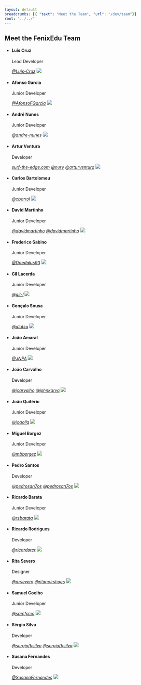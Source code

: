 ```yaml
---
layout: default
breadcrumbs: [{ "text": "Meet the Team", "url": "/dev/team"}]
root: "../../"
---
```


## Meet the FenixEdu Team

<ul class="box_container">

<li id="luis">
	<h4>Luís Cruz</h4>
	<p>Lead Developer</p>
	<a href="https://github.com/Luis-Cruz"><i aria-hidden="true" class="icon-github">@Luis-Cruz</i></a>
	<img src="https://avatars2.githubusercontent.com/u/1499685?s=460">
</li>

<li id="afonso">
	<h4>Afonso Garcia</h4>
	<p>Junior Developer</p>
	<a href="https://github.com/AfonsoFGarcia"><i aria-hidden="true" class="icon-github">@AfonsoFGarcia</i></a>
	<img src="https://avatars0.githubusercontent.com/u/3868681?s=460">
</li>

<li id="frederico">
	<h4>André Nunes</h4>
	<p>Junior Developer</p>
	<a href="https://github.com/andre-nunes"><i aria-hidden="true" class="icon-github">@andre-nunes</i></a>
	<img src="https://avatars0.githubusercontent.com/u/3066457?s=460">
</li>

<li id="artur">
	<h4>Artur Ventura</h4>
	<p>Developer</p>
	<a href="http://surf-the-edge.com"><i aria-hidden="true" class="icon-link">surf-the-edge.com</i></a>
	<a href="https://github.com/nurv"><i aria-hidden="true" class="icon-github">@nurv</i></a>
	<a href="https://twitter.com/arturventura"><i aria-hidden="true" class="icon-twitter">@arturventura</i></a>
	<img src="https://avatars2.githubusercontent.com/u/132118?s=460">
</li>

<li id="carlos">
	<h4>Carlos Bartolomeu</h4>
	<p>Junior Developer</p>
	<a href="https://github.com/cbartol"><i aria-hidden="true" class="icon-github">@cbartol</i></a>
	<img src="https://avatars0.githubusercontent.com/u/4050959?s=460">
</li>

<li id="david">
	<h4>David Martinho</h4>
	<p>Junior Developer</p>
	<a href="https://github.com/davidmartinho"><i aria-hidden="true" class="icon-github">@davidmartinho</i></a>
	<a href="https://twitter.com/davidmartinho"><i aria-hidden="true" class="icon-twitter">@davidmartinho</i></a>
	<img src="https://avatars0.githubusercontent.com/u/185608?s=460">
</li>

<li id="frederico">
	<h4>Frederico Sabino</h4>
	<p>Junior Developer</p>
	<a href="https://github.com/Daedalus93"><i aria-hidden="true" class="icon-github">@Daedalus93</i></a>
	<img src="https://avatars0.githubusercontent.com/u/3332770?s=460">
</li>

<li id="gil">
	<h4>Gil Lacerda</h4>
	<p>Junior Developer</p>
	<a href="https://github.com/gil-l"><i aria-hidden="true" class="icon-github">@gil-l</i></a>
	<img src="https://avatars0.githubusercontent.com/u/5663618?s=460">
</li>

<li id="goncalo">
	<h4>Gonçalo Sousa</h4>
	<p>Junior Developer</p>
	<a href="https://github.com/diutsu"><i aria-hidden="true" class="icon-github">@diutsu</i></a>
	<img src="https://avatars0.githubusercontent.com/u/1466703?s=460">
</li>

<li id="amaral">
	<h4>João Amaral</h4>
	<p>Junior Developer</p>
	<a href="https://github.com/JNPA"><i aria-hidden="true" class="icon-github">@JNPA</i></a>
	<img src="https://avatars0.githubusercontent.com/u/5670929?s=460">
</li>

<li id="joao">
	<h4>João Carvalho</h4>
	<p>Developer</p>
	<a href="https://github.com/jcarvalho"><i aria-hidden="true" class="icon-github">@jcarvalho</i></a>
	<a href="https://twitter.com/johnkarva"><i aria-hidden="true" class="icon-twitter">@johnkarva</i></a>
	<img src="https://avatars3.githubusercontent.com/u/849596?s=460">
</li>

<li id="quiterio">
	<h4>João Quitério</h4>
	<p>Junior Developer</p>
	<a href="https://github.com/joaollq"><i aria-hidden="true" class="icon-github">@joaollq</i></a>
	<img src="https://avatars0.githubusercontent.com/u/4077285?s=460">
</li>

<li id="miguel">
	<h4>Miguel Borgez</h4>
	<p>Junior Developer</p>
	<a href="https://github.com/mbborgez"><i aria-hidden="true" class="icon-github">@mbborgez</i></a>
	<img src="https://avatars0.githubusercontent.com/u/1963763?s=460">
</li>

<li id="pedro">
	<h4>Pedro Santos</h4>
	<p>Developer</p>
	<a href="https://github.com/pedrosan7os"><i aria-hidden="true" class="icon-github">@pedrosan7os</i></a>
	<a href="https://twitter.com/pedrosan7os"><i aria-hidden="true" class="icon-twitter">@pedrosan7os</i></a>
	<img src="https://avatars2.githubusercontent.com/u/1579125?s=460">
</li>

<li id="ricardobarata">
	<h4>Ricardo Barata</h4>
	<p>Junior Developer</p>
	<a href="https://github.com/rsbarata"><i aria-hidden="true" class="icon-github">@rsbarata</i></a>
	<img src="https://avatars0.githubusercontent.com/u/4720285?s=460">
</li>

<li id="ricardo">
	<h4>Ricardo Rodrigues</h4>
	<p>Developer</p>
	<a href="https://github.com/ricardorcr"><i aria-hidden="true" class="icon-github">@ricardorcr</i></a>
	<img src="http://dali.ist.utl.pt/~ritasevero/solo/ricardo_rodrigues.jpg">
</li>

<li id="rita">
	<h4>Rita Severo</h4>
	<p>Designer</p>
	<a href="https://github.com/arsevero"><i aria-hidden="true" class="icon-github">@arsevero</i></a>
	<a href="https://twitter.com/ritanoirshoes"><i aria-hidden="true" class="icon-twitter">@ritanoirshoes</i></a>
	<img src="https://avatars3.githubusercontent.com/u/5889520?s=460">
</li>

<li id="samuel">
	<h4>Samuel Coelho</h4>
	<p>Junior Developer</p>
	<a href="https://github.com/samfcmc"><i aria-hidden="true" class="icon-github">@samfcmc</i></a>
	<img src="https://avatars0.githubusercontent.com/u/4904318?s=460">
</li>


<li id="sergio">
	<h4>Sérgio Silva</h4>
	<p>Developer</p>
	<a href="https://github.com/sergiofbsilva"><i aria-hidden="true" class="icon-github">@sergiofbsilva</i></a>
	<a href="https://twitter.com/sergiofbsilva"><i aria-hidden="true" class="icon-twitter">@sergiofbsilva</i></a>
	<img src="https://avatars2.githubusercontent.com/u/1778577?s=460">
</li>

<li id="susana">
	<h4>Susana Fernandes</h4>
	<p>Developer</p>
	<a href="https://github.com/SusanaFernandes"><i aria-hidden="true" class="icon-github">@SusanaFernandes</i></a>
	<img src="https://avatars0.githubusercontent.com/u/3941560?s=460">
</li>

</ul>
